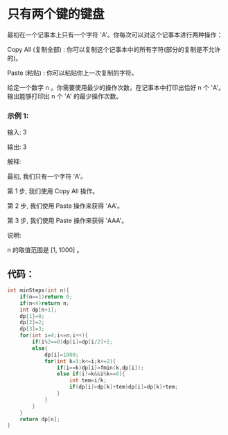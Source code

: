 # 只有两个键的键盘
最初在一个记事本上只有一个字符 'A'。你每次可以对这个记事本进行两种操作：

Copy All (复制全部) : 你可以复制这个记事本中的所有字符(部分的复制是不允许的)。

Paste (粘贴) : 你可以粘贴你上一次复制的字符。

给定一个数字 n 。你需要使用最少的操作次数，在记事本中打印出恰好 n 个 'A'。输出能够打印出 n 个 'A' 的最少操作次数。

### 示例 1:
输入: 3

输出: 3

解释:

最初, 我们只有一个字符 'A'。

第 1 步, 我们使用 Copy All 操作。

第 2 步, 我们使用 Paste 操作来获得 'AA'。

第 3 步, 我们使用 Paste 操作来获得 'AAA'。

说明:

n 的取值范围是 [1, 1000] 。
## 代码：
```c
int minSteps(int n){
    if(n==1)return 0;
    if(n<4)return n;
    int dp[n+1];
    dp[1]=0;
    dp[2]=2;
    dp[3]=3;
    for(int i=4;i<=n;i++){
        if(i%2==0)dp[i]=dp[i/2]+2;
        else{
            dp[i]=1000;
            for(int k=3;k<=i;k+=2){
                if(i==k)dp[i]=fmin(k,dp[i]);
                else if(i!=k&&i%k==0){
                    int tem=i/k;
                    if(dp[i]>dp[k]+tem)dp[i]=dp[k]+tem;
                }
            }
        }
    }
    return dp[n];
}
```
